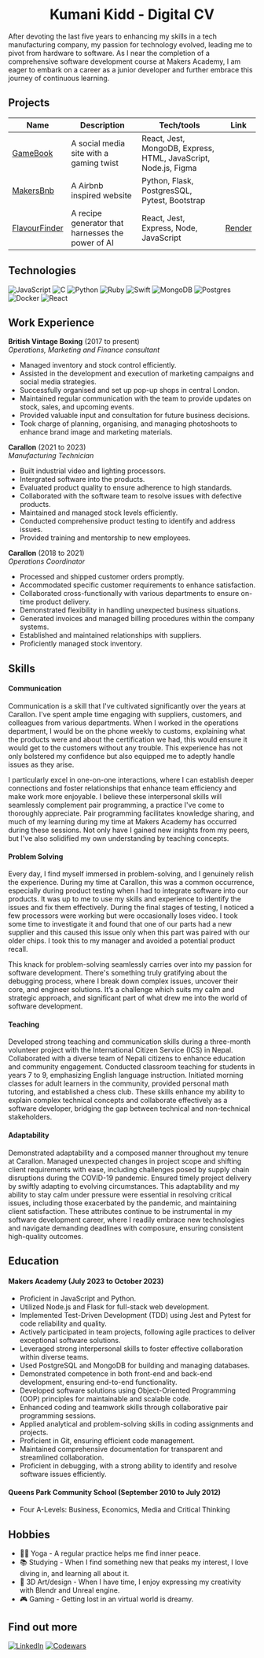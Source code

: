 <h1 align="center">Kumani Kidd - Digital CV</h1>


After devoting the last five years to enhancing my skills in a tech manufacturing company, my passion for technology evolved, leading me to pivot from hardware to software. As I near the completion of a comprehensive software development course at Makers Academy, I am eager to embark on a career as a junior developer and further embrace this journey of continuous learning.



## Projects

| Name                         | Description       | Tech/tools        | Link |
| ---------------------------- | ----------------- | ----------------- | ---- |
| [GameBook](https://github.com/amancalledkidd/Gamebook)            | A social media site with a gaming twist | React, Jest, MongoDB, Express, HTML, JavaScript, Node.js, Figma | |
| [MakersBnb](https://github.com/amancalledkidd/Makersbnb/tree/main) | A Airbnb inspired website | Python, Flask, PostgresSQL, Pytest, Bootstrap ||
| [FlavourFinder](https://github.com/amancalledkidd/FlavourFinders)  | A recipe generator that harnesses the power of AI| React, Jest, Express, Node, JavaScript| [Render](https://flavour-finder.onrender.com/) |


## Technologies
![JavaScript](https://img.shields.io/badge/javascript-%23323330.svg?style=for-the-badge&logo=javascript&logoColor=%23F7DF1E)
![C](https://img.shields.io/badge/c-%2300599C.svg?style=for-the-badge&logo=c&logoColor=white)
![Python](https://img.shields.io/badge/python-3670A0?style=for-the-badge&logo=python&logoColor=ffdd54)
![Ruby](https://img.shields.io/badge/ruby-%23CC342D.svg?style=for-the-badge&logo=ruby&logoColor=white)
![Swift](https://img.shields.io/badge/swift-F54A2A?style=for-the-badge&logo=swift&logoColor=white)
![MongoDB](https://img.shields.io/badge/MongoDB-%234ea94b.svg?style=for-the-badge&logo=mongodb&logoColor=white)
![Postgres](https://img.shields.io/badge/postgres-%23316192.svg?style=for-the-badge&logo=postgresql&logoColor=white)
![Docker](https://img.shields.io/badge/docker-%230db7ed.svg?style=for-the-badge&logo=docker&logoColor=white)
![React](https://img.shields.io/badge/react-%2320232a.svg?style=for-the-badge&logo=react&logoColor=%2361DAFB)

## Work Experience


**British Vintage Boxing** (2017 to present)  
_Operations, Marketing and Finance consultant_

- Managed inventory and stock control efficiently.
- Assisted in the development and execution of marketing campaigns and social media strategies.
- Successfully organised and set up pop-up shops in central London.
- Maintained regular communication with the team to provide updates on stock, sales, and upcoming events.
- Provided valuable input and consultation for future business decisions.
- Took charge of planning, organising, and managing photoshoots to enhance brand image and marketing materials.



**Carallon** (2021 to 2023)  
_Manufacturing Technician_

-	Built industrial video and lighting processors.
-	Intergrated software into the products.
-	Evaluated product quality to ensure adherence to high standards.
-	Collaborated with the software team to resolve issues with defective products.
-	Maintained and managed stock levels efficiently.
-	Conducted comprehensive product testing to identify and address issues.
-	Provided training and mentorship to new employees.



**Carallon** (2018 to 2021)  
_Operations Coordinator_

-	Processed and shipped customer orders promptly.
-	Accommodated specific customer requirements to enhance satisfaction.
-	Collaborated cross-functionally with various departments to ensure on-time product delivery.
-	Demonstrated flexibility in handling unexpected business situations.
-	Generated invoices and managed billing procedures within the company systems.
-	Established and maintained relationships with suppliers.
-	Proficiently managed stock inventory.

## Skills

#### Communication

Communication is a skill that I've cultivated significantly over the years at Carallon. I've spent ample time engaging with suppliers, customers, and colleagues from various departments. When I worked in the operations department, I would be on the phone weekly to customs, explaining what the products were and about the certification we had, this would ensure it would get to the customers without any trouble. This experience has not only bolstered my confidence but also equipped me to adeptly handle issues as they arise.

I particularly excel in one-on-one interactions, where I can establish deeper connections and foster relationships that enhance team efficiency and make work more enjoyable. I believe these interpersonal skills will seamlessly complement pair programming, a practice I've come to thoroughly appreciate. Pair programming facilitates knowledge sharing, and much of my learning during my time at Makers Academy has occurred during these sessions. Not only have I gained new insights from my peers, but I've also solidified my own understanding by teaching concepts.


#### Problem Solving

Every day, I find myself immersed in problem-solving, and I genuinely relish the experience. During my time at Carallon, this was a common occurrence, especially during product testing when I had to integrate software into our products. It was up to me to use my skills and experience to identify the issues and fix them effectively. During the final stages of testing, I noticed a few processors were working but were occasionally loses video. I took some time to investigate it and found that one of our parts had a new supplier and this caused this issue only when this part was paired with our older chips. I took this to my manager and avoided a potential product recall. 

This knack for problem-solving seamlessly carries over into my passion for software development. There's something truly gratifying about the debugging process, where I break down complex issues, uncover their core, and engineer solutions. It’s a challenge which suits my calm and strategic approach, and significant part of what drew me into the world of software development.


#### Teaching

Developed strong teaching and communication skills during a three-month volunteer project with the International Citizen Service (ICS) in Nepal. Collaborated with a diverse team of Nepali citizens to enhance education and community engagement. Conducted classroom teaching for students in years 7 to 9, emphasizing English language instruction. Initiated morning classes for adult learners in the community, provided personal math tutoring, and established a chess club. These skills enhance my ability to explain complex technical concepts and collaborate effectively as a software developer, bridging the gap between technical and non-technical stakeholders.

#### Adaptability

Demonstrated adaptability and a composed manner throughout my tenure at Carallon. Managed unexpected changes in project scope and shifting client requirements with ease, including challenges posed by supply chain disruptions during the COVID-19 pandemic. Ensured timely project delivery by swiftly adapting to evolving circumstances. This adaptability and my ability to stay calm under pressure were essential in resolving critical issues, including those exacerbated by the pandemic, and maintaining client satisfaction. These attributes continue to be instrumental in my software development career, where I readily embrace new technologies and navigate demanding deadlines with composure, ensuring consistent high-quality outcomes.


## Education

#### Makers Academy (July 2023 to October 2023)
-	Proficient in JavaScript and Python.
-	Utilized Node.js and Flask for full-stack web development.
-	Implemented Test-Driven Development (TDD) using Jest and Pytest for code reliability and quality.
-	Actively participated in team projects, following agile practices to deliver exceptional software solutions.
-	Leveraged strong interpersonal skills to foster effective collaboration within diverse teams.
-	Used PostgreSQL and MongoDB for building and managing databases.
-	Demonstrated competence in both front-end and back-end development, ensuring end-to-end functionality.
-	Developed software solutions using Object-Oriented Programming (OOP) principles for maintainable and scalable code.
-	Enhanced coding and teamwork skills through collaborative pair programming sessions.
-	Applied analytical and problem-solving skills in coding assignments and projects.
-	Proficient in Git, ensuring efficient code management.
-	Maintained comprehensive documentation for transparent and streamlined collaboration.
-	Proficient in debugging, with a strong ability to identify and resolve software issues efficiently.

#### Queens Park Community School (September 2010 to July 2012)
- Four A-Levels: Business, Economics, Media and Critical Thinking 


## Hobbies

- 🧘🏽 Yoga - A regular practice helps me find inner peace.
- 📚 Studying - When I find something new that peaks my interest, I love diving in, and learning all about it.
- 🎨 3D Art/design - When I have time, I enjoy expressing my creativity with Blendr and Unreal engine.
- 🎮 Gaming - Getting lost in an virtual world is dreamy.

## Find out more

[![LinkedIn](https://img.shields.io/badge/linkedin-%230077B5.svg?style=for-the-badge&logo=linkedin&logoColor=white)](https://www.linkedin.com/in/kumani-kidd-168290249/)
[![Codewars](https://img.shields.io/badge/Codewars-B1361E?style=for-the-badge&logo=codewars&logoColor=grey)](https://www.codewars.com/users/KKidd82)
